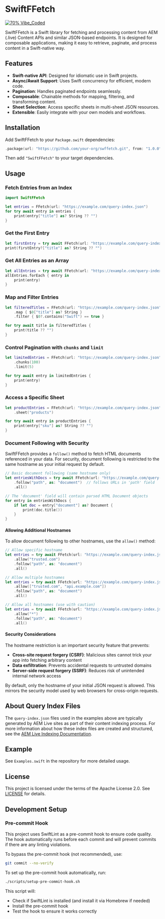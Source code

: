 # SwiftFFetch

[![70% Vibe_Coded](https://img.shields.io/badge/70%25-Vibe_Coded-ff69b4?style=for-the-badge&logo=zedindustries&logoColor=white)](https://github.com)

SwiftFFetch is a Swift library for fetching and processing content from AEM (.live) Content APIs and similar JSON-based endpoints. It is designed for composable applications, making it easy to retrieve, paginate, and process content in a Swift-native way.

## Features

- **Swift-native API**: Designed for idiomatic use in Swift projects.
- **Async/Await Support**: Uses Swift concurrency for efficient, modern code.
- **Pagination**: Handles paginated endpoints seamlessly.
- **Composable**: Chainable methods for mapping, filtering, and transforming content.
- **Sheet Selection**: Access specific sheets in multi-sheet JSON resources.
- **Extensible**: Easily integrate with your own models and workflows.

## Installation

Add SwiftFFetch to your `Package.swift` dependencies:

```swift
.package(url: "https://github.com/your-org/swffetch.git", from: "1.0.0")
```

Then add `"SwiftFFetch"` to your target dependencies.

## Usage

### Fetch Entries from an Index

```swift
import SwiftFFetch

let entries = FFetch(url: "https://example.com/query-index.json")
for try await entry in entries {
    print(entry["title"] as? String ?? "")
}
```

### Get the First Entry

```swift
let firstEntry = try await FFetch(url: "https://example.com/query-index.json").first()
print(firstEntry?["title"] as? String ?? "")
```

### Get All Entries as an Array

```swift
let allEntries = try await FFetch(url: "https://example.com/query-index.json").all()
allEntries.forEach { entry in
    print(entry)
}
```

### Map and Filter Entries

```swift
let filteredTitles = FFetch(url: "https://example.com/query-index.json")
    .map { $0["title"] as? String }
    .filter { $0?.contains("Swift") == true }

for try await title in filteredTitles {
    print(title ?? "")
}
```

### Control Pagination with `chunks` and `limit`

```swift
let limitedEntries = FFetch(url: "https://example.com/query-index.json")
    .chunks(100)
    .limit(5)

for try await entry in limitedEntries {
    print(entry)
}
```

### Access a Specific Sheet

```swift
let productEntries = FFetch(url: "https://example.com/query-index.json")
    .sheet("products")

for try await entry in productEntries {
    print(entry["sku"] as? String ?? "")
}
```

### Document Following with Security

SwiftFFetch provides a `follow()` method to fetch HTML documents referenced in your data. For security, document following is restricted to the same hostname as your initial request by default.

```swift
// Basic document following (same hostname only)
let entriesWithDocs = try await FFetch(url: "https://example.com/query-index.json")
    .follow("path", as: "document")  // follows URLs in 'path' field
    .all()

// The 'document' field will contain parsed HTML Document objects
for entry in entriesWithDocs {
    if let doc = entry["document"] as? Document {
        print(doc.title())
    }
}
```

#### Allowing Additional Hostnames

To allow document following to other hostnames, use the `allow()` method:

```swift
// Allow specific hostname
let entries = try await FFetch(url: "https://example.com/query-index.json")
    .allow("trusted.com")
    .follow("path", as: "document")
    .all()

// Allow multiple hostnames
let entries = try await FFetch(url: "https://example.com/query-index.json")
    .allow(["trusted.com", "api.example.com"])
    .follow("path", as: "document")
    .all()

// Allow all hostnames (use with caution)
let entries = try await FFetch(url: "https://example.com/query-index.json")
    .allow("*")
    .follow("path", as: "document")
    .all()
```

#### Security Considerations

The hostname restriction is an important security feature that prevents:
- **Cross-site request forgery (CSRF)**: Malicious sites cannot trick your app into fetching arbitrary content
- **Data exfiltration**: Prevents accidental requests to untrusted domains
- **Server-side request forgery (SSRF)**: Reduces risk of unintended internal network access

By default, only the hostname of your initial JSON request is allowed. This mirrors the security model used by web browsers for cross-origin requests.

## About Query Index Files

The `query-index.json` files used in the examples above are typically generated by AEM Live sites as part of their content indexing process. For more information about how these index files are created and structured, see the [AEM Live Indexing Documentation](https://www.aem.live/developer/indexing).

## Example

See `Examples.swift` in the repository for more detailed usage.

## License

This project is licensed under the terms of the Apache License 2.0. See [LICENSE](LICENSE) for details.

## Development Setup

### Pre-commit Hook
This project uses SwiftLint as a pre-commit hook to ensure code quality. The hook automatically runs before each commit and will prevent commits if there are any linting violations.

To bypass the pre-commit hook (not recommended), use:
```bash
git commit --no-verify
```


To set up the pre-commit hook automatically, run:
```bash
./scripts/setup-pre-commit-hook.sh
```

This script will:
- Check if SwiftLint is installed (and install it via Homebrew if needed)
- Install the pre-commit hook
- Test the hook to ensure it works correctly
